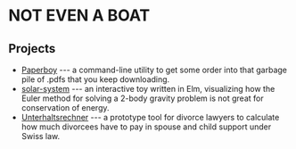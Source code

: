 # NOT EVEN A BOAT

## Projects

- [Paperboy]("https://github.com/2mol/pboy) --- a command-line utility to get some order into that garbage pile of .pdfs that you keep downloading.
- [solar-system]("https://2mol.github.io/solar-system/) --- an interactive toy written in Elm, visualizing how the Euler method for solving a 2-body gravity problem is not great for conservation of energy.
- [Unterhaltsrechner](https://2mol.gitlab.io/urechner/) --- a prototype tool for divorce lawyers to calculate how much divorcees have to pay in spouse and child support under Swiss law.


